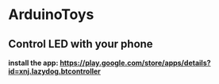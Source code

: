 # ArduinoToys

## Control LED with your phone 


**install the app: https://play.google.com/store/apps/details?id=xnj.lazydog.btcontroller**
